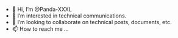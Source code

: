- 👋 Hi, I’m @Panda-XXXL
- 👀 I’m interested in technical communications.
- 💞️ I’m looking to collaborate on technical posts, documents, etc.
- 📫 How to reach me ...

<!---
Panda-XXXL/Panda-XXXL is a ✨ special ✨ repository because its `README.md` (this file) appears on your GitHub profile.
You can click the Preview link to take a look at your changes.
--->
